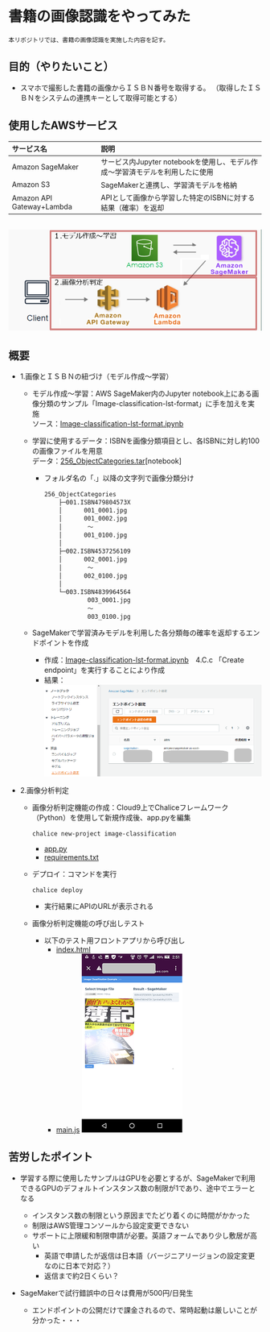 # 書籍の画像認識をやってみた
    本リポジトリでは、書籍の画像認識を実施した内容を記す。

## 目的（やりたいこと）
  - スマホで撮影した書籍の画像からＩＳＢＮ番号を取得する。
 （取得したＩＳＢＮをシステムの連携キーとして取得可能とする）

## 使用したAWSサービス
|サービス名            |説明                    |
|:--                  |:--                     |
|Amazon SageMaker | サービス内Jupyter notebookを使用し、モデル作成～学習済モデルを利用したに使用 |
|Amazon S3 |SageMakerと連携し、学習済モデルを格納   |
|Amazon API Gateway+Lambda | APIとして画像から学習した特定のISBNに対する結果（確率）を返却 |
##
[![概要](image.png)](./image.png)


## 概要   

 - 1.画像とＩＳＢＮの紐づけ（モデル作成～学習）
     - モデル作成～学習：AWS SageMaker内のJupyter notebook上にある画像分類のサンプル「Image-classification-lst-format」に手を加えを実施
       <br> ソース：[Image-classification-lst-format.ipynb](./notebook/Image-classification-lst-format.ipynb)
     - 学習に使用するデータ：ISBNを画像分類項目とし、各ISBNに対し約100の画像ファイルを用意
       <br> データ：[256_ObjectCategories.tar](./notebook/256_ObjectCategories.tar)[notebook]<br>
       - フォルダ名の「.」以降の文字列で画像分類分け
            ```
            256_ObjectCategories
                ├─001.ISBN479804573X
                │      001_0001.jpg
                │      001_0002.jpg
                │       ～
                │      001_0100.jpg
                │      
                ├─002.ISBN4537256109
                │      002_0001.jpg
                │       ～
                │      002_0100.jpg
                │      
                └─003.ISBN4839964564
                        003_0001.jpg
                        ～
                        003_0100.jpg
            ```

     - SageMakerで学習済みモデルを利用した各分類毎の確率を返却するエンドポイントを作成
       - 作成：[Image-classification-lst-format.ipynb](./notebook/Image-classification-lst-format.ipynb)　4.C.c 「Create endpoint」を実行することにより作成
       - 結果：<br>[![create-end-point](create-endpoint-result.png)](./create-endpoint-result.png)

 - 2.画像分析判定
     - 画像分析判定機能の作成：Cloud9上でChaliceフレームワーク（Python）を使用して新規作成後、app.pyを編集
        ```
        chalice new-project image-classification
        ```
       - [app.py](./image-classification/app.py)
       - [requirements.txt](./image-classification/requirements.txt)

     - デプロイ：コマンドを実行
        ```
        chalice deploy
        ```
        - 実行結果にAPIのURLが表示される
     - 画像分析判定機能の呼び出しテスト
       - 以下のテスト用フロントアプリから呼び出し
         - [index.html](./Test/index.html)
         - [main.js](./Test/main.js)
            [![概要](test4.png)](./test3.png)

## 苦労したポイント
 - 学習する際に使用したサンプルはGPUを必要とするが、SageMakerで利用できるGPUのデフォルトインスタンス数の制限が1であり、途中でエラーとなる
   - インスタンス数の制限という原因までたどり着くのに時間がかかった
   - 制限はAWS管理コンソールから設定変更できない
   - サポートに上限緩和制限申請が必要。英語フォームであり少し敷居が高い
     - 英語で申請したが返信は日本語（バージニアリージョンの設定変更なのに日本で対応？）
     - 返信まで約2日くらい？ 

 - SageMakerで試行錯誤中の日々は費用が500円/日発生
   - エンドポイントの公開だけで課金されるので、常時起動は厳しいことが分かった・・・
